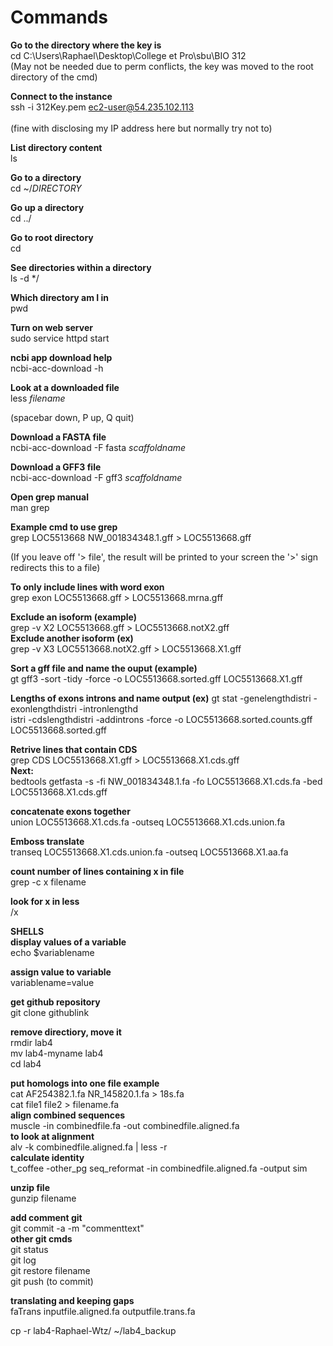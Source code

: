 # Commands

**Go to the directory where the key is**<br/>
cd C:\Users\Raphael\Desktop\College et Pro\sbu\BIO 312<br/>
(May not be needed due to perm conflicts, the key was moved to the root directory of the cmd)<br/>

**Connect to the instance**<br/>
ssh -i 312Key.pem ec2-user@54.235.102.113<br/>            
(fine with disclosing my IP address here but normally try not to)<br/>

**List directory content**<br/>
ls<br/>

**Go to a directory**<br/>
cd ~/*DIRECTORY*<br/>

**Go up a directory**<br/>
cd ../<br/>

**Go to root directory**<br/>
cd<br/>

**See directories within a directory**<br/>
ls -d */<br/>

**Which directory am I in**<br/>
pwd<br/>

**Turn on web server**<br/>
sudo service httpd start<br/>

**ncbi app download help**<br/>
ncbi-acc-download -h<br/>

**Look at a downloaded file**<br/>
less *filename*<br/>

(spacebar down, P up, Q quit)<br/>

**Download a FASTA file**<br/>
ncbi-acc-download -F fasta *scaffoldname*<br/>

**Download a GFF3 file**<br/>
ncbi-acc-download -F gff3 *scaffoldname*<br/>

**Open grep manual**<br/>
man grep<br/>

**Example cmd to use grep**<br/>
grep LOC5513668 NW_001834348.1.gff > LOC5513668.gff<br/>

(If you leave off '> file', the result will be printed to your screen the '>' sign redirects this to a file)<br/>

**To only include lines with word exon**<br/>
grep exon LOC5513668.gff > LOC5513668.mrna.gff<br/>

**Exclude an isoform (example)**<br/>
grep -v X2 LOC5513668.gff > LOC5513668.notX2.gff<br/>
**Exclude another isoform (ex)**<br/>
grep -v X3 LOC5513668.notX2.gff > LOC5513668.X1.gff<br/>

**Sort a gff file and name the ouput (example)**<br/>
gt gff3 -sort  -tidy -force -o LOC5513668.sorted.gff LOC5513668.X1.gff<br/>

**Lengths of exons introns and name output (ex)**
gt stat -genelengthdistri -exonlengthdistri -intronlengthd<br/>istri -cdslengthdistri -addintrons -force  -o LOC5513668.sorted.counts.gff LOC5513668.sorted.gff<br/>

**Retrive lines that contain CDS**<br/>
grep CDS LOC5513668.X1.gff > LOC5513668.X1.cds.gff<br/>
**Next:**<br/>
bedtools getfasta -s -fi NW_001834348.1.fa -fo LOC5513668.X1.cds.fa -bed LOC5513668.X1.cds.gff<br/>

**concatenate exons together**<br/>
union LOC5513668.X1.cds.fa -outseq LOC5513668.X1.cds.union.fa<br/>

**Emboss translate**<br/>
transeq LOC5513668.X1.cds.union.fa -outseq LOC5513668.X1.aa.fa<br/>

**count number of lines containing x in file**<br/>
grep -c x filename<br/>

**look for x in less**<br/>
/x<br/>


**SHELLS**<br/>
**display values of a variable**<br/>
echo $variablename<br/>

**assign value to variable**<br/>
variablename=value<br/>

**get github repository**<br/>
git clone githublink<br/>

**remove directiory, move it**<br/>
rmdir lab4<br/>
mv lab4-myname lab4<br/>
cd lab4<br/>

**put homologs into one file example**<br/>
cat AF254382.1.fa  NR_145820.1.fa > 18s.fa<br/>
cat file1 file2 > filename.fa<br/>
**align combined sequences**<br/>
muscle -in combinedfile.fa -out combinedfile.aligned.fa<br/>
**to look at alignment**<br/>
alv -k combinedfile.aligned.fa | less -r<br/>
**calculate identity**<br/>
t_coffee -other_pg seq_reformat -in combinedfile.aligned.fa -output sim<br/>

**unzip file**<br/>
gunzip filename<br/>

**add comment git**<br/>
git commit -a -m "commenttext"<br/>
**other git cmds**<br/>
git status<br/>
git log<br/>
git restore filename<br/>
git push    (to commit)<br/>

**translating and keeping gaps**<br/>
faTrans inputfile.aligned.fa   outputfile.trans.fa<br/>


cp -r lab4-Raphael-Wtz/ ~/lab4_backup
